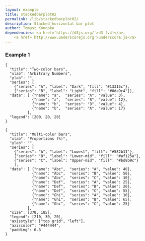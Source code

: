 ```yaml
---
layout: example
title: stackedbarplot02
permalink: /lib/stackedbarplot02/
description: Stacked horizontal bar plot
author: Tomasz Konopka
dependencies: <a href='https://d3js.org/'>d3 (v4)</a>,
    <a href='http://www.underscorejs.org'>underscore.js</a>
---
```


<script src="https://d3js.org/d3.v4.min.js"></script>


### Example 1

<pre class="example"><code class="makealive stackedbarplot02">{
  "title": "Two-color bars",  
  "xlab": "Arbitrary Numbers",
  "ylab": "",
  "series": [ 
    {"series": "A", "label": "Dark", "fill": "#13315c"},
    {"series": "B", "label": "Light", "fill": "#8da9c4"}],
  "data": [ {"name": "a",  "series": "A", "value": 3}, 
            {"name": "a",  "series": "B", "value": 12}, 
            {"name": "b",  "series": "B", "value": 4}, 
            {"name": "b",  "series": "A", "value": 17}
          ],
  "legend": [200, 20, 20]  
}
</code></pre>


<pre class="example"><code class="makealive stackedbarplot02">{
  "title": "Multi-color bars",  
  "xlab": "Proportions (%)",
  "ylab": "",
  "series": [ 
    {"series": "A", "label": "Lowest", "fill": "#582b11"}, 
    {"series": "B", "label": "Lower-mid", "fill": "#af125a"},
    {"series": "C", "label": "Upper-mid", "fill": "#bd8b9c"}
    ],    
  "data": [ {"name": "Abc",  "series": "A", "value": 40}, 
            {"name": "Abc",  "series": "B", "value": 50},
            {"name": "Abc",  "series": "C", "value": 10},
            {"name": "Def",  "series": "A", "value": 25}, 
            {"name": "Def",  "series": "B", "value": 20}, 
            {"name": "Def",  "series": "C", "value": 55},             
            {"name": "Ghi",  "series": "A", "value": 10}, 
            {"name": "Ghi",  "series": "B", "value": 65},
            {"name": "Ghi",  "series": "C", "value": 25}            
          ],
  "size": [370, 185],
  "legend": [210, 30, 20],
  "axisstyle": ["top grid", "left"],
  "axiscolor": "#444444",
  "padding": 0.3  
}
</code></pre>